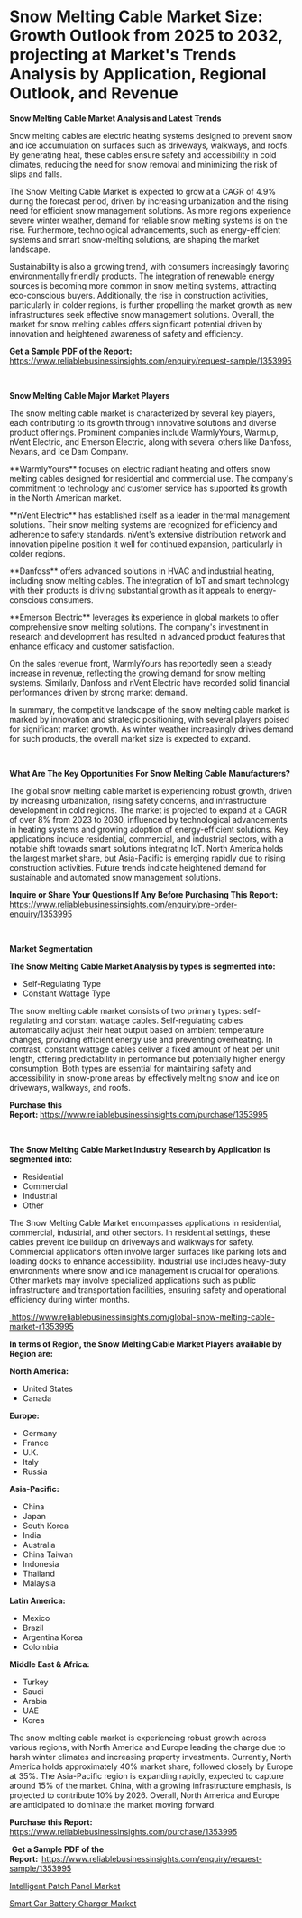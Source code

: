 <p><h1>Snow Melting Cable Market Size: Growth Outlook from 2025 to 2032, projecting at Market's Trends Analysis by Application, Regional Outlook, and Revenue</h1></p><p><strong>Snow Melting Cable Market Analysis and Latest Trends</strong></p>
<p><p>Snow melting cables are electric heating systems designed to prevent snow and ice accumulation on surfaces such as driveways, walkways, and roofs. By generating heat, these cables ensure safety and accessibility in cold climates, reducing the need for snow removal and minimizing the risk of slips and falls.</p><p>The Snow Melting Cable Market is expected to grow at a CAGR of 4.9% during the forecast period, driven by increasing urbanization and the rising need for efficient snow management solutions. As more regions experience severe winter weather, demand for reliable snow melting systems is on the rise. Furthermore, technological advancements, such as energy-efficient systems and smart snow-melting solutions, are shaping the market landscape.</p><p>Sustainability is also a growing trend, with consumers increasingly favoring environmentally friendly products. The integration of renewable energy sources is becoming more common in snow melting systems, attracting eco-conscious buyers. Additionally, the rise in construction activities, particularly in colder regions, is further propelling the market growth as new infrastructures seek effective snow management solutions. Overall, the market for snow melting cables offers significant potential driven by innovation and heightened awareness of safety and efficiency.</p></p>
<p><strong>Get a Sample PDF of the Report:&nbsp;</strong> <a href="https://www.reliablebusinessinsights.com/enquiry/request-sample/1353995?utm_campaign=39&utm_medium=2&utm_source=Github&utm_content=ia&utm_term=14022025&utm_id=snow-melting-cable">https://www.reliablebusinessinsights.com/enquiry/request-sample/1353995</a></p>
<p>&nbsp;</p>
<p><strong>Snow Melting Cable Major Market Players</strong></p>
<p><p>The snow melting cable market is characterized by several key players, each contributing to its growth through innovative solutions and diverse product offerings. Prominent companies include WarmlyYours, Warmup, nVent Electric, and Emerson Electric, along with several others like Danfoss, Nexans, and Ice Dam Company.</p><p>**WarmlyYours** focuses on electric radiant heating and offers snow melting cables designed for residential and commercial use. The company's commitment to technology and customer service has supported its growth in the North American market.</p><p>**nVent Electric** has established itself as a leader in thermal management solutions. Their snow melting systems are recognized for efficiency and adherence to safety standards. nVent's extensive distribution network and innovation pipeline position it well for continued expansion, particularly in colder regions.</p><p>**Danfoss** offers advanced solutions in HVAC and industrial heating, including snow melting cables. The integration of IoT and smart technology with their products is driving substantial growth as it appeals to energy-conscious consumers.</p><p>**Emerson Electric** leverages its experience in global markets to offer comprehensive snow melting solutions. The company's investment in research and development has resulted in advanced product features that enhance efficacy and customer satisfaction.</p><p>On the sales revenue front, WarmlyYours has reportedly seen a steady increase in revenue, reflecting the growing demand for snow melting systems. Similarly, Danfoss and nVent Electric have recorded solid financial performances driven by strong market demand.</p><p>In summary, the competitive landscape of the snow melting cable market is marked by innovation and strategic positioning, with several players poised for significant market growth. As winter weather increasingly drives demand for such products, the overall market size is expected to expand.</p></p>
<p>&nbsp;</p>
<p><strong>What Are The Key Opportunities For Snow Melting Cable Manufacturers?</strong></p>
<p><p>The global snow melting cable market is experiencing robust growth, driven by increasing urbanization, rising safety concerns, and infrastructure development in cold regions. The market is projected to expand at a CAGR of over 8% from 2023 to 2030, influenced by technological advancements in heating systems and growing adoption of energy-efficient solutions. Key applications include residential, commercial, and industrial sectors, with a notable shift towards smart solutions integrating IoT. North America holds the largest market share, but Asia-Pacific is emerging rapidly due to rising construction activities. Future trends indicate heightened demand for sustainable and automated snow management solutions.</p></p>
<p><strong>Inquire or Share Your Questions If Any Before Purchasing This Report:</strong> <a href="https://www.reliablebusinessinsights.com/enquiry/pre-order-enquiry/1353995?utm_campaign=39&utm_medium=2&utm_source=Github&utm_content=ia&utm_term=14022025&utm_id=snow-melting-cable">https://www.reliablebusinessinsights.com/enquiry/pre-order-enquiry/1353995</a></p>
<p>&nbsp;</p>
<p><strong>Market Segmentation</strong></p>
<p><strong>The Snow Melting Cable Market Analysis by types is segmented into:</strong></p>
<p><ul><li>Self-Regulating Type</li><li>Constant Wattage Type</li></ul></p>
<p><p>The snow melting cable market consists of two primary types: self-regulating and constant wattage cables. Self-regulating cables automatically adjust their heat output based on ambient temperature changes, providing efficient energy use and preventing overheating. In contrast, constant wattage cables deliver a fixed amount of heat per unit length, offering predictability in performance but potentially higher energy consumption. Both types are essential for maintaining safety and accessibility in snow-prone areas by effectively melting snow and ice on driveways, walkways, and roofs.</p></p>
<p><strong>Purchase this Report:&nbsp;</strong><a href="https://www.reliablebusinessinsights.com/purchase/1353995?utm_campaign=39&utm_medium=2&utm_source=Github&utm_content=ia&utm_term=14022025&utm_id=snow-melting-cable">https://www.reliablebusinessinsights.com/purchase/1353995</a></p>
<p>&nbsp;</p>
<p><strong>The Snow Melting Cable Market Industry Research by Application is segmented into:</strong></p>
<p><ul><li>Residential</li><li>Commercial</li><li>Industrial</li><li>Other</li></ul></p>
<p><p>The Snow Melting Cable Market encompasses applications in residential, commercial, industrial, and other sectors. In residential settings, these cables prevent ice buildup on driveways and walkways for safety. Commercial applications often involve larger surfaces like parking lots and loading docks to enhance accessibility. Industrial use includes heavy-duty environments where snow and ice management is crucial for operations. Other markets may involve specialized applications such as public infrastructure and transportation facilities, ensuring safety and operational efficiency during winter months.</p></p>
<p><a href="https://www.reliablebusinessinsights.com/global-snow-melting-cable-market-r1353995?utm_campaign=39&utm_medium=2&utm_source=Github&utm_content=ia&utm_term=14022025&utm_id=snow-melting-cable">&nbsp;https://www.reliablebusinessinsights.com/global-snow-melting-cable-market-r1353995</a></p>
<p><strong>In terms of Region, the Snow Melting Cable Market Players available by Region are:</strong></p>
<p>
    <p> <strong> North America: </strong>
        <ul>
            <li>United States</li>
            <li>Canada</li>
        </ul>
        </p> 
    <p> <strong> Europe: </strong>
        <ul>
            <li>Germany</li>
            <li>France</li>
            <li>U.K.</li>
            <li>Italy</li>
            <li>Russia</li>
        </ul>
        </p> 
    <p> <strong> Asia-Pacific: </strong>
        <ul>
            <li>China</li>
            <li>Japan</li>
            <li>South Korea</li>
            <li>India</li>
            <li>Australia</li>
            <li>China Taiwan</li>
            <li>Indonesia</li>
            <li>Thailand</li>
            <li>Malaysia</li>
        </ul>
        </p> 
    <p> <strong> Latin America: </strong>
        <ul>
            <li>Mexico</li>
            <li>Brazil</li>
            <li>Argentina Korea</li>
            <li>Colombia</li>
        </ul>
        </p> 
    <p> <strong> Middle East & Africa: </strong>
        <ul>
            <li>Turkey</li>
            <li>Saudi</li>
            <li>Arabia</li>
            <li>UAE</li>
            <li>Korea</li>
        </ul>
    </p>
    </p>
<p><p>The snow melting cable market is experiencing robust growth across various regions, with North America and Europe leading the charge due to harsh winter climates and increasing property investments. Currently, North America holds approximately 40% market share, followed closely by Europe at 35%. The Asia-Pacific region is expanding rapidly, expected to capture around 15% of the market. China, with a growing infrastructure emphasis, is projected to contribute 10% by 2026. Overall, North America and Europe are anticipated to dominate the market moving forward.</p></p>
<p><strong>Purchase this Report: </strong><a href="https://www.reliablebusinessinsights.com/purchase/1353995?utm_campaign=39&utm_medium=2&utm_source=Github&utm_content=ia&utm_term=14022025&utm_id=snow-melting-cable">https://www.reliablebusinessinsights.com/purchase/1353995</a></p>
<p>&nbsp;<strong>Get a Sample PDF of the Report:&nbsp;&nbsp;</strong><a href="https://www.reliablebusinessinsights.com/enquiry/request-sample/1353995?utm_campaign=39&utm_medium=2&utm_source=Github&utm_content=ia&utm_term=14022025&utm_id=snow-melting-cable">https://www.reliablebusinessinsights.com/enquiry/request-sample/1353995</a></p>
<p><strong></strong></p>
<p><p><a href="https://github.com/jamesgomez337/Market-Research-Report-List-1/blob/main/intelligent-patch-panel-market.md?utm_campaign=39&utm_medium=2&utm_source=Github&utm_content=ia&utm_term=14022025&utm_id=snow-melting-cable">Intelligent Patch Panel Market</a></p><p><a href="https://github.com/porstheftyux/Market-Research-Report-List-1/blob/main/smart-car-battery-charger-market.md?utm_campaign=39&utm_medium=2&utm_source=Github&utm_content=ia&utm_term=14022025&utm_id=snow-melting-cable">Smart Car Battery Charger Market</a></p></p>